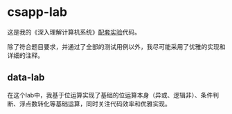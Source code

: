 # csapp-lab

这是我的《深入理解计算机系统》[配套实验](http://csapp.cs.cmu.edu/3e/labs.html)代码。

除了符合题目要求，并通过了全部的测试用例以外，我尽可能采用了优雅的实现和详细的注释。

## data-lab

在这个lab中，我基于位运算实现了基础的位运算本身（异或、逻辑非）、条件判断、浮点数转化等基础运算，同时关注代码效率和优雅实现。